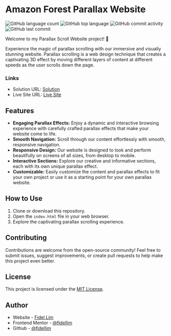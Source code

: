 # Amazon Forest Parallax Website

![GitHub language count](https://img.shields.io/github/languages/count/fidellim/Amazon-Forest-Parallax)
![GitHub top language](https://img.shields.io/github/languages/top/fidellim/Amazon-Forest-Parallax)
![GitHub commit activity](https://img.shields.io/github/commit-activity/w/fidellim/Amazon-Forest-Parallax)
![GitHub last commit](https://img.shields.io/github/last-commit/fidellim/Amazon-Forest-Parallax)

Welcome to my Parallax Scroll Website project! 🌟

Experience the magic of parallax scrolling with our immersive and visually stunning website. Parallax scrolling is a web design technique that creates a captivating 3D effect by moving different layers of content at different speeds as the user scrolls down the page.

### Links

- Solution URL: [Solution](https://github.com/fidellim/Amazon-Forest-Parallax)
- Live Site URL: [Live Site](https://amazon-forest-parallax-fidellim.netlify.app)

## Features

- **Engaging Parallax Effects:** Enjoy a dynamic and interactive browsing experience with carefully crafted parallax effects that make your website come to life.
- **Smooth Navigation:** Scroll through our content effortlessly with smooth, responsive navigation.
- **Responsive Design:** Our website is designed to look and perform beautifully on screens of all sizes, from desktop to mobile.
- **Interactive Sections:** Explore our creative and informative sections, each with its own unique parallax effect.
- **Customizable:** Easily customize the content and parallax effects to fit your own project or use it as a starting point for your own parallax website.

## How to Use

1. Clone or download this repository.
2. Open the `index.html` file in your web browser.
3. Explore the captivating parallax scrolling experience.

## Contributing

Contributions are welcome from the open-source community! Feel free to submit issues, suggest improvements, or create pull requests to help make this project even better.

## License

This project is licensed under the [MIT License](LICENSE).

## Author

- Website - [Fidel Lim](https://fidellim-portfolio.netlify.app/)
- Frontend Mentor - [@fidellim](https://www.frontendmentor.io/profile/fidellim)
- Github - [@fidellim](https://github.com/fidellim)